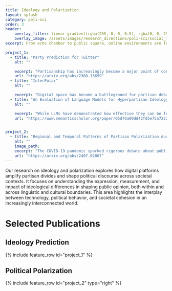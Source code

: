 ```yaml
---
title: Ideology and Polarization
layout: splash
category: poli-sci
order: 3
header:
    overlay_filter: linear-gradient(rgba(255, 0, 0, 0.5), rgba(0, 0, 255, 1))
    overlay_image: /assets/images/research_directions/poli-sci/social_media.webp
excerpt: From echo chamber to public square, online environments are full of political discussion and conflict. We aim to measure and understand the evolving discourse, and ultimately, how it shapes our beliefs.

project_1:
  - title: "Party Prediction for Twitter"
    alt: ""

    excerpt: "Partisanship has increasingly become a major point of contention in public discourse online, and as a result, researchers have developed a variety of methods to evaluate the party affiliations of users on social media. In this paper, we evaluate the performance of party prediction tools and propose new methods that are comparable or improve upon existing works."
    url: "https://arxiv.org/abs/2308.13699"
  - title: "InterPolar"
    alt: ""

    excerpt: "Digital space has become a battleground for partisan debate, threatening the cohesion of societies by facilitating political polarization. In this work, we develop a method for measuring polarization over time using the party affiliations of, and interactions between, social media users, using the 2020 U.S. presidential election as a case study. "
  - title: "An Evaluation of Language Models for Hyperpartisan Ideology Detection in Persian Twitter"
    alt: ""

    excerpt: "While LLMs have demonstrated how effective they can be for tasks in the English language, such as detecting social media users’ political ideology, their performance in other languages remains understudied. We contribute to this area of research by fine-tuning smaller LLMs to identify hyperpartisans in Persian social media, and compare the results to those from open-source and commercial models."
    url: "https://www.semanticscholar.org/paper/05d76a00dd42fd5e75a7222d4479d2a35608c7a3"


project_2:
  - title: "Regional and Temporal Patterns of Partisan Polarization during the COVID-19 Pandemic in the United States and Canada"
    alt: ""
    image_path: 
    excerpt: "The COVID-19 pandemic sparked rigorous debate about public health measures online, as the timing and extent of interventions unfolded. This project evaluates partisanship and the geographical distribution of public opinion on lockdowns, masks, and vaccines using the U.S. and Canada as case studies."
    url: "https://arxiv.org/abs/2407.02807"
---
```


Our research on ideology and polarization explores how digital platforms amplify partisan divides and shape political discourse across societal contexts. It focuses on understanding the expression, measurement, and impact of ideological differences in shaping public opinion, both within and across linguistic and cultural boundaries. This area highlights the interplay between technology, political behavior, and societal cohesion in an increasingly interconnected world.

# Selected Publications

## Ideology Prediction
{% include feature_row id="project_1" %}

## Political Polarization
{% include feature_row id="project_2" type="right" %}
